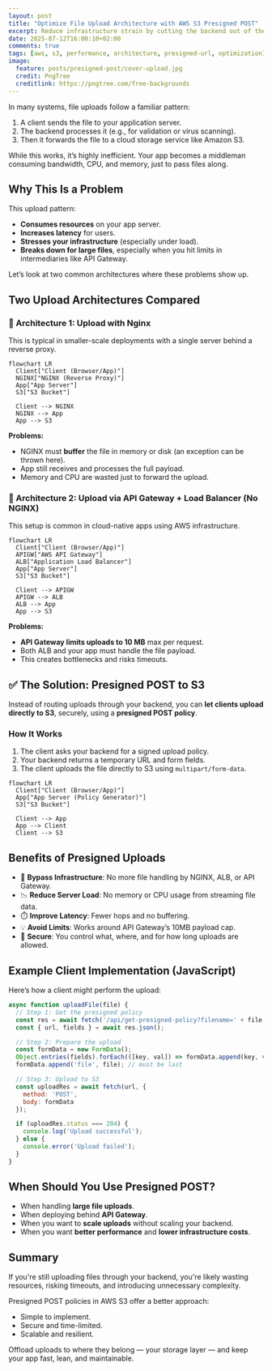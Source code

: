 ```yaml
---
layout: post
title: "Optimize File Upload Architecture with AWS S3 Presigned POST"
excerpt: Reduce infrastructure strain by cutting the backend out of the upload path.
date: 2025-07-12T16:00:10+02:00
comments: true
tags: [aws, s3, performance, architecture, presigned-url, optimization]
image:
  feature: posts/presigned-post/cover-upload.jpg
  credit: PngTree
  creditlink: https://pngtree.com/free-backgrounds
---
```


In many systems, file uploads follow a familiar pattern:

1. A client sends the file to your application server.
2. The backend processes it (e.g., for validation or virus scanning).
3. Then it forwards the file to a cloud storage service like Amazon S3.

While this works, it’s highly inefficient. Your app becomes a middleman consuming bandwidth, CPU, and memory, just to pass files along.

## Why This Is a Problem

This upload pattern:

- **Consumes resources** on your app server.
- **Increases latency** for users.
- **Stresses your infrastructure** (especially under load).
- **Breaks down for large files**, especially when you hit limits in intermediaries like API Gateway.

Let’s look at two common architectures where these problems show up.

## Two Upload Architectures Compared

### 🔸 Architecture 1: Upload with Nginx

This is typical in smaller-scale deployments with a single server behind a reverse proxy.

```mermaid
flowchart LR
  Client["Client (Browser/App)"]
  NGINX["NGINX (Reverse Proxy)"]
  App["App Server"]
  S3["S3 Bucket"]

  Client --> NGINX
  NGINX --> App
  App --> S3
```

**Problems:**

- NGINX must **buffer** the file in memory or disk (an exception can be thrown here).
- App still receives and processes the full payload.
- Memory and CPU are wasted just to forward the upload.

### 🔸 Architecture 2: Upload via API Gateway + Load Balancer (No NGINX)

This setup is common in cloud-native apps using AWS infrastructure.

```mermaid
flowchart LR
  Client["Client (Browser/App)"]
  APIGW["AWS API Gateway"]
  ALB["Application Load Balancer"]
  App["App Server"]
  S3["S3 Bucket"]

  Client --> APIGW
  APIGW --> ALB
  ALB --> App
  App --> S3
```

**Problems:**

- **API Gateway limits uploads to 10 MB** max per request.
- Both ALB and your app must handle the file payload.
- This creates bottlenecks and risks timeouts.

## ✅ The Solution: Presigned POST to S3

Instead of routing uploads through your backend, you can **let clients upload directly to S3**, securely, using a **presigned POST policy**.

### How It Works

1. The client asks your backend for a signed upload policy.
2. Your backend returns a temporary URL and form fields.
3. The client uploads the file directly to S3 using `multipart/form-data`.

```mermaid
flowchart LR
  Client["Client (Browser/App)"]
  App["App Server (Policy Generator)"]
  S3["S3 Bucket"]

  Client --> App
  App --> Client
  Client --> S3
```

## Benefits of Presigned Uploads

- 🚀 **Bypass Infrastructure**: No more file handling by NGINX, ALB, or API Gateway.
- 📉 **Reduce Server Load**: No memory or CPU usage from streaming file data.
- ⏱️ **Improve Latency**: Fewer hops and no buffering.
- 💡 **Avoid Limits**: Works around API Gateway’s 10MB payload cap.
- 🔐 **Secure**: You control what, where, and for how long uploads are allowed.

## Example Client Implementation (JavaScript)

Here’s how a client might perform the upload:

```js
async function uploadFile(file) {
  // Step 1: Get the presigned policy
  const res = await fetch('/api/get-presigned-policy?filename=' + file.name);
  const { url, fields } = await res.json();

  // Step 2: Prepare the upload
  const formData = new FormData();
  Object.entries(fields).forEach(([key, val]) => formData.append(key, val));
  formData.append('file', file); // must be last

  // Step 3: Upload to S3
  const uploadRes = await fetch(url, {
    method: 'POST',
    body: formData
  });

  if (uploadRes.status === 204) {
    console.log('Upload successful');
  } else {
    console.error('Upload failed');
  }
}
```

## When Should You Use Presigned POST?

- When handling **large file uploads**.
- When deploying behind **API Gateway**.
- When you want to **scale uploads** without scaling your backend.
- When you want **better performance** and **lower infrastructure costs**.

## Summary

If you're still uploading files through your backend, you're likely wasting resources, risking timeouts, and introducing unnecessary complexity.

Presigned POST policies in AWS S3 offer a better approach:

- Simple to implement.
- Secure and time-limited.
- Scalable and resilient.

Offload uploads to where they belong — your storage layer — and keep your app fast, lean, and maintainable.
